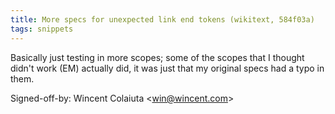 ```yaml
---
title: More specs for unexpected link end tokens (wikitext, 584f03a)
tags: snippets
---
```


Basically just testing in more scopes; some of the scopes that I thought didn't work (EM) actually did, it was just that my original specs had a typo in them.

Signed-off-by: Wincent Colaiuta &lt;win@wincent.com&gt;
